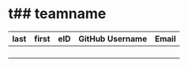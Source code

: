 # t## teamname

| last | first | eID | GitHub Username | Email |
|------|-------|-----|-----------------|-------|
|  |  |  |  |  |
|  |  |  |  |  |
|  |  |  |  |  |
|  |  |  |  |  |
